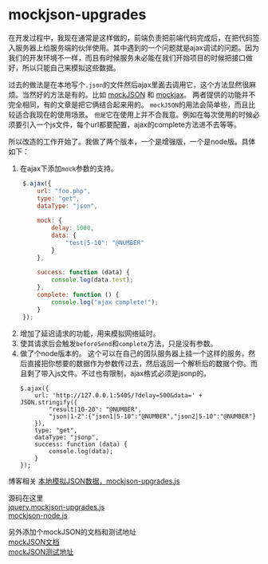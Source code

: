 mockjson-upgrades
===================

在开发过程中，我现在通常是这样做的，前端负责把前端代码完成后，在把代码签入服务器上给服务端的伙伴使用。其中遇到的一个问题就是ajax调试的问题。因为我们的开发环境不一样，而且有时候服务未必能在我们开始项目的时候把接口做好，所以只能自己来模拟这些数据。    

过去的做法是在本地写个`.json`的文件然后ajax里面去调用它，这个方法显然很麻烦。当然好的方法是有的。比如 [mockJSON](https://github.com/mennovanslooten/mockJSON) 和 [mockjax](https://github.com/jakerella/jquery-mockjax)。 两者提供的功能并不完全相同，有的文章是把它俩结合起来用的。 `mockJSON`的用法会简单些，而且比较适合我现在的使用场景。 `但是`它在使用上并不合我意。例如在每次使用的时候必须要引入一个js文件，每个url都要配置，ajax的complete方法进不去等等。    

所以改造的工作开始了。我做了两个版本，一个是增强版，一个是node版。具体如下：
1. 在ajax下添加`mock`参数的支持。
```javascript
    $.ajax({
        url: "foo.php",
        type: "get",
        dataType: "json",
    
        mock: {
            delay: 1000,
            data: {
                "test|5-10": "@NUMBER"
            }
        },
    
        success: function (data) {
            console.log(data.test);
        },
        complete: function () {
            console.log("ajax complete!");
        }
    });
```
2. 增加了延迟请求的功能，用来模拟网络延时。
3. 使其请求后会触发`beforeSend`和`complete`方法，只是没有参数。
4. 做了个node版本的。
    这个可以在自己的团队服务器上挂一个这样的服务，然后直接把你想要的数据作为参数传过去，然后返回一个解析后的数据个你。而且剩了带入js文件。不过也有限制，ajax格式必须是jsonp的。
    ```
    $.ajax({
        url: 'http://127.0.0.1:5405/?delay=500&data=' + JSON.stringify({
            "result|10-20": "@NUMBER",
            "json|1-2":{"json1|5-10":"@NUMBER","json2|5-10":"@NUMBER"}
        }),
        type: "get",
        dataType: "jsonp",
        success: function (data) {
            console.log(data);
        }
    });
    ```
       
博客相关
<a href="http://www.linwu.name/articles/share-mockJSON-upgrades.html" target="_blank">本地模拟JSON数据，mockjson-upgrades.js</a>     
    
源码在这里   
<a href="#" target="_blank">jquery.mockjson-upgrades.js</a>   
<a href="#" target="_blank">mockjson-node.js</a>
   
另外添加个mockJSON的文档和测试地址   
<a href="http://experiments.mennovanslooten.nl/2010/mockjson/" target="_blank">mockJSON文档</a>   
<a href="http://experiments.mennovanslooten.nl/2010/mockjson/tryit.html" target="_blank">mockJSON测试地址</a>
